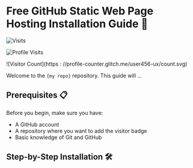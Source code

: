 # Free GitHub Static Web Page Hosting Installation Guide 🚀

![Visits](https://img.shields.io/badge/Visits-0-blue)

![Profile Visits](https://img.shields.io/endpoint?url=https://yasinkalkan.com/api/githubvisitorstats/track/?user=user456-ux)

![Visitor Count](https : //profile-counter.glitch.me/user456-ux/count.svg)

Welcome to the `{my repo}` repository. This guide will ...

## Prerequisites 📋

Before you begin, make sure you have:

- A GitHub account
- A repository where you want to add the visitor badge
- Basic knowledge of Git and GitHub

## Step-by-Step Installation 🛠️

